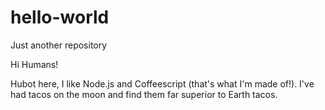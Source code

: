 # hello-world
Just another repository

Hi Humans! 

Hubot here, I like Node.js and Coffeescript (that's what I'm made of!).
I've had tacos on the moon and find them far superior to Earth tacos.

